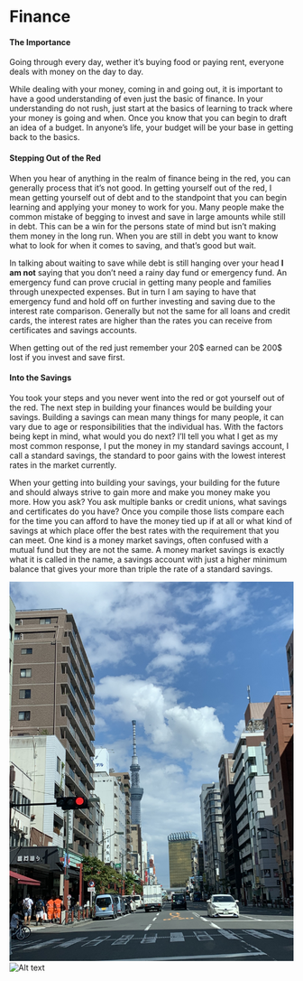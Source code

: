 # Finance

#### The Importance

Going through every day, wether it’s buying food or paying rent, everyone deals with money on the day to day. 


While dealing with your money, coming in and going out, it is important to have a good understanding of even just the basic of finance. In your understanding do not rush, just start at the basics of learning to track where your money is going and when. Once you know that you can begin to draft an idea of a budget. In anyone’s life, your budget will be your base in getting back to the basics.


#### Stepping Out of the Red

When you hear of anything in the realm of finance being in the red, you can generally process that it’s not good. In getting yourself out of the red, I mean getting yourself out of debt and to the standpoint that you can begin learning and applying your money to work for you. Many people make the common mistake of begging to invest and save in large amounts while still in debt. This can be a win for the persons state of mind but isn’t making them money in the long run. When you are still in debt you want to know what to look for when it comes to saving, and that’s good but wait. 

In talking about waiting to save while debt is still hanging over your head **I am not** saying that you don’t need a rainy day fund or emergency fund. An emergency fund can prove crucial in getting many people and families through unexpected expenses. But in turn I am saying to have that emergency fund and hold off on further investing and saving due to the interest rate comparison. Generally but not the same for all loans and credit cards, the interest rates are higher than the rates you can receive from certificates and savings accounts.

When getting out of the red just remember your 20$ earned can be 200$ lost if you invest and save first.


#### Into the Savings 

You took your steps and you never went into the red or got yourself out of the red. The next step in building your finances would be building your savings. Building a savings can mean many things for many people, it can vary due to age or responsibilities that the individual has. With the factors being kept in mind, what would you do next? I’ll tell you what I get as my most common response, I put the money in my standard savings account, I call a standard savings, the standard to poor gains with the lowest interest rates in the market currently. 

When your getting into building your savings, your building for the future and should always strive to gain more and make you money make you more. How you ask? You ask multiple banks or credit unions, what savings and certificates do you have? Once you compile those lists compare each for the time you can afford to have the money tied up if at all or what kind of savings at which place offer the best rates with the requirement that you can meet. One kind is a money market savings, often confused with a mutual fund but they are not the same. A money market savings is exactly what it is called in the name, a savings account with just a higher minimum balance that gives your more than triple the rate of a standard savings.



![Alt text](43C27272-9BDC-4899-8511-25A9330812FD.jpeg) ![Alt text]()
